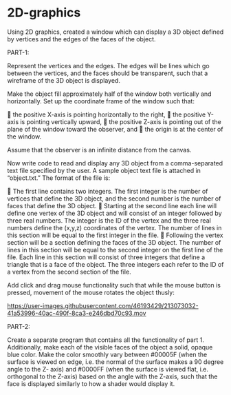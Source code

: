 # 2D-graphics
Using 2D graphics, created a window which can display a 3D object defined by vertices and the edges of the faces of the object.

PART-1:

Represent the vertices and the edges. The edges will be lines which go between the vertices, and the faces should be transparent, such that a wireframe of the 3D object is displayed.

Make the object fill approximately half of the window both vertically and horizontally. Set up the coordinate frame of the window such that:

 the positive X-axis is pointing horizontally to the right,
 the positive Y-axis is pointing vertically upward,
 the positive Z-axis is pointing out of the plane of the window toward the observer, and
 the origin is at the center of the window.

Assume that the observer is an infinite distance from the canvas.

Now write code to read and display any 3D object from a comma-separated text file specified by the
user. A sample object text file is attached in “object.txt.” The format of the file is:

 The first line contains two integers. The first integer is the number of vertices that define the 3D
object, and the second number is the number of faces that define the 3D object.
 Starting at the second line each line will define one vertex of the 3D object and will consist of an
integer followed by three real numbers. The integer is the ID of the vertex and the three real
numbers define the (x,y,z) coordinates of the vertex. The number of lines in this section will be
equal to the first integer in the file.
 Following the vertex section will be a section defining the faces of the 3D object. The number of
lines in this section will be equal to the second integer on the first line of the file. Each line in
this section will consist of three integers that define a triangle that is a face of the object. The
three integers each refer to the ID of a vertex from the second section of the file.

Add click and drag mouse functionality such that while the mouse button is pressed, movement of the
mouse rotates the object thusly:

https://user-images.githubusercontent.com/46193429/213073032-41a53996-40ac-490f-8ca3-e246dbd70c93.mov

PART-2: 

Create a separate program that contains all the functionality of part 1. Additionally, make each of the visible faces of the object a solid, opaque blue color. Make the color smoothly vary between #00005F (when the surface is viewed on edge, i.e. the normal of the surface makes a 90 degree angle to the Z-
axis) and #0000FF (when the surface is viewed flat, i.e. orthogonal to the Z-axis) based on the angle with the Z-axis, such that the face is displayed similarly to how a shader would display it.


